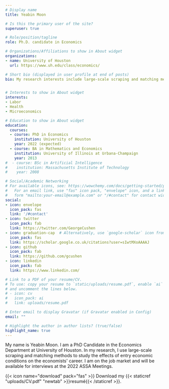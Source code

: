 ```yaml
---
# Display name
title: Yeabin Moon

# Is this the primary user of the site?
superuser: true

# Role/position/tagline
role: Ph.D. candidate in Economics

# Organizations/Affiliations to show in About widget
organizations:
- name: University of Houston
  url: https://www.uh.edu/class/economics/

# Short bio (displayed in user profile at end of posts)
bio: My research interests include large-scale scraping and matching methods to study microeconoimc matters.


# Interests to show in About widget
interests:
- Labor
- Health
- Microeconomics

# Education to show in About widget
education:
  courses:
  - course: PhD in Economics
    institution: University of Houston
    year: 2022 (expected)
  - course: BA in Mathematics and Economics
    institution: University of Illinois at Urbana-Champaign
    year: 2013
#  - course: BSc in Artificial Intelligence
#    institution: Massachusetts Institute of Technology
#    year: 2008

# Social/Academic Networking
# For available icons, see: https://wowchemy.com/docs/getting-started/page-builder/#icons
#   For an email link, use "fas" icon pack, "envelope" icon, and a link in the
#   form "mailto:your-email@example.com" or "/#contact" for contact widget.
social:
- icon: envelope
  icon_pack: fas
  link: '/#contact'
- icon: twitter
  icon_pack: fab
  link: https://twitter.com/GeorgeCushen
- icon: graduation-cap  # Alternatively, use `google-scholar` icon from `ai` icon pack
  icon_pack: fas
  link: https://scholar.google.co.uk/citations?user=sIwtMXoAAAAJ
- icon: github
  icon_pack: fab
  link: https://github.com/gcushen
- icon: linkedin
  icon_pack: fab
  link: https://www.linkedin.com/

# Link to a PDF of your resume/CV.
# To use: copy your resume to `static/uploads/resume.pdf`, enable `ai` icons in `params.toml`,
# and uncomment the lines below.
# - icon: cv
#   icon_pack: ai
#   link: uploads/resume.pdf

# Enter email to display Gravatar (if Gravatar enabled in Config)
email: ""

# Highlight the author in author lists? (true/false)
highlight_name: true
---
```


My name is Yeabin Moon. I am a PhD Candidate in the Economics Department at University of Houston. In my research, I use large-scale scraping and matching methods to study the effects of entry economic conditions on the economists' career. I am on the job market and will be available for interviews at the 2022 ASSA Meetings.

{{< icon name="download" pack="fas" >}} Download my {{< staticref "uploads/CV.pdf" "newtab" >}}resumé{{< /staticref >}}.
